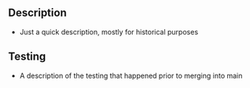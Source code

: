 ## Description
- Just a quick description, mostly for historical purposes

## Testing
- A description of the testing that happened prior to merging into main
